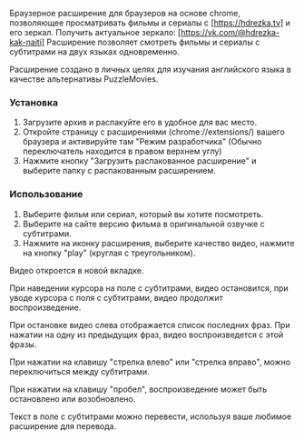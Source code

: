 
Браузерное расширение для браузеров на основе chrome, позволяющее просматривать фильмы и сериалы с [https://hdrezka.tv] и его зеркал. Получить актуальное зеркало: [https://vk.com/@hdrezka-kak-naiti]
Расширение позволяет смотреть фильмы и сериалы с субтитрами на двух языках одновременно.

Расширение создано в личных целях для изучания английского языка в качестве альтернативы PuzzleMovies.

### Установка

1. Загрузите архив и распакуйте его в удобное для вас место.
2. Откройте страницу с расширениями (chrome://extensions/) вашего браузера и активируйте там "Режим разработчика" (Обычно переключатель находится в правом верхнем углу)
3. Нажмите кнопку "Загрузить распакованное расширение" и выберите папку с распакованным расширением.
   
### Использование

1. Выберите фильм или сериал, который вы хотите посмотреть.
2. Выберите на сайте версию фильма в оригинальной озвучке с субтитрами.
3. Нажмите на иконку расширения, выберите качество видео, нажмите на кнопку "play" (круглая с треугольником).

Видео откроется в новой вкладке.

При наведении курсора на поле с субтитрами, видео остановится, при уводе курсора с поля с субтитрами, видео продолжит воспроизведение.

При остановке видео слева отображается список последних фраз. При нажатии на одну из предыдущих фраз, видео воспроизведется с этой фразы.

При нажатии на клавишу "стрелка влево" или "стрелка вправо", можно переключиться между субтитрами.

При нажатии на клавишу "пробел", воспроизведение может быть остановлено или возобновлено.

Текст в поле с субтитрами можно перевести, используя ваше любимое расширение для перевода.